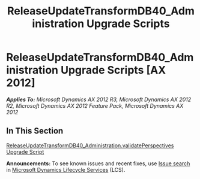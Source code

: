 ﻿---
title: ReleaseUpdateTransformDB40_Administration Upgrade Scripts
TOCTitle: ReleaseUpdateTransformDB40_Administration Upgrade Scripts
ms:assetid: d51252ec-5350-4a01-9d32-e2e7e3965119
ms:mtpsurl: https://msdn.microsoft.com/en-us/library/JJ687016(v=AX.60)
ms:contentKeyID: 49711463
ms.date: 05/18/2015
mtps_version: v=AX.60
---

# ReleaseUpdateTransformDB40\_Administration Upgrade Scripts [AX 2012]


_**Applies To:** Microsoft Dynamics AX 2012 R3, Microsoft Dynamics AX 2012 R2, Microsoft Dynamics AX 2012 Feature Pack, Microsoft Dynamics AX 2012_

## In This Section

[ReleaseUpdateTransformDB40\_Administration.validatePerspectives Upgrade Script](releaseupdatetransformdb40-administration-validateperspectives-upgrade-script.md)

  
**Announcements:** To see known issues and recent fixes, use [Issue search](http://go.microsoft.com/fwlink/?linkid=389258) in [Microsoft Dynamics Lifecycle Services](http://go.microsoft.com/fwlink/?linkid=306505) (LCS).

